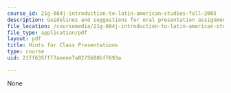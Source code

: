 ```yaml
---
course_id: 21g-084j-introduction-to-latin-american-studies-fall-2005
description: Guidelines and suggestions for oral presentation assignments.
file_location: /coursemedia/21g-084j-introduction-to-latin-american-studies-fall-2005/21ff635fff7aeeee7a0275688bff693a_MIT21G_084JF05_hintsforpre.pdf
file_type: application/pdf
layout: pdf
title: Hints for Class Presentations
type: course
uid: 21ff635fff7aeeee7a0275688bff693a

---
```

None